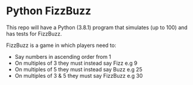 # Python FizzBuzz

This repo will have a Python (3.8.1) program that simulates (up to 100) and has tests for FizzBuzz.

FizzBuzz is a game in which players need to:

- Say numbers in ascending order from 1
- On multiples of 3 they must instead say Fizz e.g 9
- On multiples of 5 they must instead say Buzz e.g 25
- On multiples of 3 & 5 they must say FizzBuzz e.g 30

